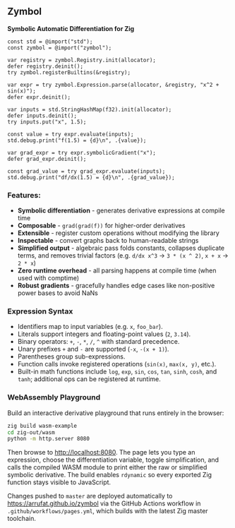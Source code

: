 ## Zymbol

**Symbolic Automatic Differentiation for Zig**

```zig
const std = @import("std");
const zymbol = @import("zymbol");

var registry = zymbol.Registry.init(allocator);
defer registry.deinit();
try zymbol.registerBuiltins(&registry);

var expr = try zymbol.Expression.parse(allocator, &registry, "x^2 + sin(x)");
defer expr.deinit();

var inputs = std.StringHashMap(f32).init(allocator);
defer inputs.deinit();
try inputs.put("x", 1.5);

const value = try expr.evaluate(inputs);
std.debug.print("f(1.5) = {d}\n", .{value});

var grad_expr = try expr.symbolicGradient("x");
defer grad_expr.deinit();

const grad_value = try grad_expr.evaluate(inputs);
std.debug.print("df/dx(1.5) = {d}\n", .{grad_value});
```

### Features:
- **Symbolic differentiation** - generates derivative expressions at compile time
- **Composable** - `grad(grad(f))` for higher-order derivatives
- **Extensible** - register custom operations without modifying the library
- **Inspectable** - convert graphs back to human-readable strings
- **Simplified output** - algebraic pass folds constants, collapses duplicate terms, and removes trivial factors (e.g. `d/dx x^3` -> `3 * (x ^ 2)`, `x + x` -> `2 * x`)
- **Zero runtime overhead** - all parsing happens at compile time (when used with comptime)
- **Robust gradients** - gracefully handles edge cases like non-positive power bases to avoid NaNs

### Expression Syntax
- Identifiers map to input variables (e.g. `x`, `foo_bar`).
- Literals support integers and floating-point values (`2`, `3.14`).
- Binary operators: `+`, `-`, `*`, `/`, `^` with standard precedence.
- Unary prefixes `+` and `-` are supported (`-x`, `-(x + 1)`).
- Parentheses group sub-expressions.
- Function calls invoke registered operations (`sin(x)`, `max(x, y)`, etc.).
- Built-in math functions include `log`, `exp`, `sin`, `cos`, `tan`, `sinh`, `cosh`, and `tanh`; additional ops can be registered at runtime.

### WebAssembly Playground
Build an interactive derivative playground that runs entirely in the browser:

```bash
zig build wasm-example
cd zig-out/wasm
python -m http.server 8080
```

Then browse to <http://localhost:8080>. The page lets you type an expression, choose the differentiation variable, toggle simplification, and calls the compiled WASM module to print either the raw or simplified symbolic derivative. The build enables `rdynamic` so every exported Zig function stays visible to JavaScript.

Changes pushed to `master` are deployed automatically to <https://arrufat.github.io/zymbol> via the GitHub Actions workflow in `.github/workflows/pages.yml`, which builds with the latest Zig master toolchain.
